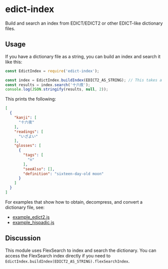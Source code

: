 # edict-index

Build and search an index from EDICT/EDICT2 or other EDICT-like dictionary files.

## Usage

If you have a dictionary file as a string, you can build an index and search it like this:

```js
const EdictIndex = require('edict-index');

const index = EdictIndex.buildIndex(EDICT2_AS_STRING); // This takes a long time so you should only do it once.
const results = index.search('十六夜');
console.log(JSON.stringify(results, null, 2));
```

This prints the following:

```json
[
  {
    "kanji": [
      "十六夜"
    ],
    "readings": [
      "いざよい"
    ],
    "glosses": [
      {
        "tags": [
          "n"
        ],
        "seeAlso": [],
        "definition": "sixteen-day-old moon"
      }
    ]
  }
]
```

For examples that show how to obtain, decompress, and convert a dictionary file, see:

* [example_edict2.js](https://github.com/mistval/edict-index/blob/master/example_edict2.js)
* [example_hispadic.js](https://github.com/mistval/edict-index/blob/master/example_hispadic.js)

## Discussion

This module uses FlexSearch to index and search the dictionary. You can access the FlexSearch index directly if you need to `EdictIndex.buildIndex(EDICT2_AS_STRING).flexSearchIndex`.
